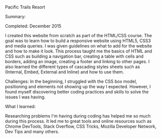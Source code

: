 Pacific Trails Resort 
 
Summary:
 
Completed: December 2015
 
I created this website from scratch as part of the HTML/CSS course. The goal was to learn how to build a responsive website using HTML5, CSS3 and media queries. I was given guidelines on what to add for the website and how to make it look. This process taught me the basics of HTML and CSS such as building a navigation bar, creating a table with cells and borders, adding an image, creating a footer and linking to other pages. I also learned the different types of cascading styles sheets such as (Internal, Embed, External and Inline) and how to use them.
 
Challenges:
In the beginning, I struggled with the CSS box model, positioning and elements not showing up the way I expected. However, I found myself discovering better coding practices and skills to solve the issues I was having.
 
 
What I learned:
 
Researching problems I'm having during coding has helped me so much during this process. It led me to great tools and online resources such as Chrome DevTools, Stack Overflow, CSS Tricks, Mozilla Developer Network, Dev Tips and many others.
 

 
